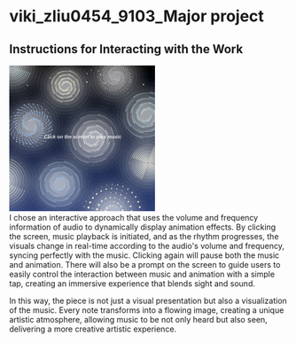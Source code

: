 # viki_zliu0454_9103_Major project

## Instructions for Interacting with the Work
![An image of ''](./asset/galaxies.png)  
I chose an interactive approach that uses the volume and frequency information of audio to dynamically display animation effects. By clicking the screen, music playback is initiated, and as the rhythm progresses, the visuals change in real-time according to the audio's volume and frequency, syncing perfectly with the music. Clicking again will pause both the music and animation. There will also be a prompt on the screen to guide users to easily control the interaction between music and animation with a simple tap, creating an immersive experience that blends sight and sound.

In this way, the piece is not just a visual presentation but also a visualization of the music. Every note transforms into a flowing image, creating a unique artistic atmosphere, allowing music to be not only heard but also seen, delivering a more creative artistic experience.

